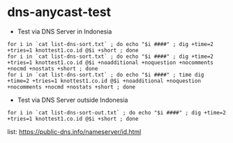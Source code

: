 # dns-anycast-test

- Test via DNS Server in Indonesia
```
for i in `cat list-dns-sort.txt` ; do echo "$i ####" ; dig +time=2 +tries=1 knottest1.co.id @$i +short ; done
for i in `cat list-dns-sort.txt` ; do echo "$i ####" ; dig +time=2 +tries=1 knottest1.co.id @$i +noadditional +noquestion +nocomments +nocmd +nostats +short ; done
for i in `cat list-dns-sort.txt` ; do echo "$i ####" ; time dig +time=2 +tries=1 knottest1.co.id @$i +noadditional +noquestion +nocomments +nocmd +nostats +short ; done
```

- Test via DNS Server outside Indonesia
```
for i in `cat list-dns-sort-out.txt` ; do echo "$i ####" ; dig +time=2 +tries=1 knottest1.co.id @$i +short ; done
```
list: https://public-dns.info/nameserver/id.html
